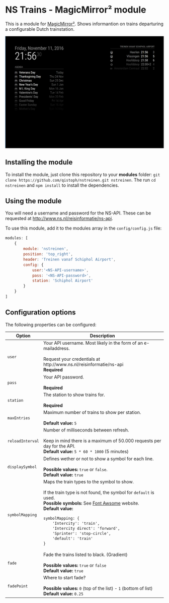 # NS Trains - MagicMirror² module

This is a module for [MagicMirror²](https://github.com/MichMich/MagicMirror). Shows informantion on trains departuring a configurable Dutch trainstation.

![Example Visualization](.previews/nstreinen.png)

## Installing the module

To install the module, just clone this repository to your __modules__ folder: `git clone https://github.com/qistoph/nstreinen.git nstreinen`.
The run `cd nstreinen` and `npm install` to install the dependencies.

## Using the module

You will need a username and password for the NS-API. These can be requested at http://www.ns.nl/reisinformatie/ns-api.

To use this module, add it to the modules array in the `config/config.js` file:
```javascript
modules: [
	{
		module: 'nstreinen',
		position: 'top_right',
		header: 'Treinen vanaf Schiphol Airport',
		config: {
			user:'<NS-API-username>',
			pass: '<NS-API-password>',
			station: 'Schiphol Airport'
		}
	}
]
```

## Configuration options

The following properties can be configured:

<table width="100%">
	<thead>
		<tr>
			<th>Option</th>
			<th width="100%">Description</th>
		</tr>
	</thead>
	<tbody>
		<tr>
			<td><code>user</code></td>
			<td>Your API username. Most likely in the form of an e-mailaddress.<br>
			<br>Request your credentials at http://www.ns.nl/reisinformatie/ns-api
			<br><b>Required</b></td>
		</tr>
		<tr>
			<td><code>pass</code></td>
			<td>Your API password.<br>
			<br><b>Required</b></td>
		</tr>
		<tr>
			<td><code>station</code></td>
			<td>The station to show trains for.<br>
			<br><b>Required</b></td>
		</tr>
		<tr>
			<td><code>maxEntries</code></td>
			<td>Maximum number of trains to show per station.<br>
			<br><b>Default value:</b> <code>5</code></td>
		</tr>
		<tr>
			<td><code>reloadInterval</code></td>
			<td>Number of milliseconds between refresh.<br>
			<br>Keep in mind there is a maximum of 50.000 requests per day for the API.
			<br><b>Default value:</b> <code>5 * 60 * 1000</code> (5 minutes)</td>
		</tr>
		<tr>
			<td><code>displaySymbol</code></td>
			<td>Defines wether or not to show a symbol for each line.<br>
			<br><b>Possible values:</b> <code>true</code> or <code>false</code>.
			<br><b>Default value:</b> <code>true</code></td>
		</tr>
		<tr>
			<td><code>symbolMapping</code></td>
			<td>Maps the train types to the symbol to show.<br>
			<br>If the train type is not found, the symbol for <code>default</code> is used.
			<br><b>Possible symbols:</b> See <a href="http://fontawesome.io/icons/" target="_blank">Font Awsome</a> website.
			<br><b>Default value:</b><br><pre><code>symbolMapping: {
	'Intercity': 'train',
	'Intercity direct': 'forward',
	'Sprinter': 'stop-circle',
	'default': 'train'
}</pre></code>
			</td>
		</tr>
		<tr>
			<td><code>fade</code></td>
			<td>Fade the trains listed to black. (Gradient)<br>
				<br><b>Possible values:</b> <code>true</code> or <code>false</code>
				<br><b>Default value:</b> <code>true</code>
			</td>
		</tr>
		<tr>
			<td><code>fadePoint</code></td>
			<td>Where to start fade?<br>
				<br><b>Possible values:</b> <code>0</code> (top of the list) - <code>1</code> (bottom of list)
				<br><b>Default value:</b> <code>0.25</code>
			</td>
		</tr>
	</tbody>
</table>
